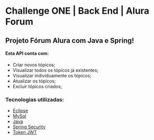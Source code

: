 # Challenge ONE | Back End | Alura Forum 

## Projeto Fórum Alura com Java e Spring! 

#### Esta API conta com:

* Criar novos tópicos;
* Visualizar todos os tópicos já existentes;
* Visualizar individuamente os tópicos;
* Atualizar os tópicos;
* Excluir tópicos criados;

### Tecnologias utilizadas:

- [Eclipse](https://www.eclipse.org/)
- [MySql](https://www.mysql.com/)
- [Java](https://www.java.com/pt-BR/)
- [Spring Security](https://start.spring.io/)
- [Token JWT](https://jwt.io/)


